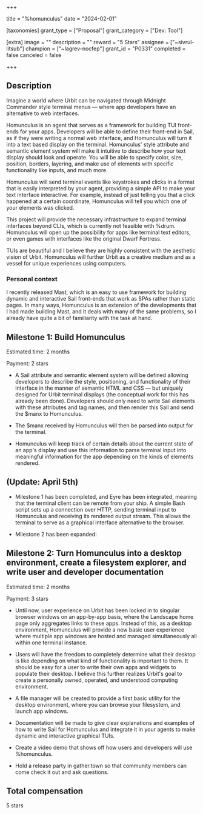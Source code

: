 +++

title = "%homunculus"
date = "2024-02-01"

[taxonomies]
grant_type = ["Proposal"]
grant_category = ["Dev: Tool"]

[extra]
image = ""
description = ""
reward = "5 Stars"
assignee = ["~sivrul-litsub"]
champion = ["~lagrev-nocfep"]
grant_id = "P0331"
completed = false
canceled = false

+++

## Description

Imagine a world where Urbit can be navigated through Midnight Commander style terminal menus — where app developers have an alternative to web interfaces.

Homunculus is an agent that serves as a framework for building TUI front-ends for your apps. Developers will be able to define their front-end in Sail, as if they were writing a normal web interface, and Homunculus will turn it into a text based display on the terminal. Homunculus' style attribute and semantic element system will make it intuitive to describe how your text display should look and operate. You will be able to specify color, size, position, borders, layering, and make use of elements with specific functionality like inputs, and much more.

Homunculus will send terminal events like keystrokes and clicks in a format that is easily interpreted by your agent, providing a simple API to make your text interface interactive. For example, instead of just telling you that a click happened at a certain coordinate, Homunculus will tell you which one of your elements was clicked.

This project will provide the necessary infrastructure to expand terminal interfaces beyond CLIs, which is currently not feasible with %drum. Homunculus will open up the possibility for apps like terminal text editors, or even games with interfaces like the original Dwarf Fortress.

TUIs are beautiful and I believe they are highly consistent with the aesthetic vision of Urbit. Homunculus will further Urbit as a creative medium and as a vessel for unique experiences using computers.

### Personal context

I recently released Mast, which is an easy to use framework for building dynamic and interactive Sail front-ends that work as SPAs rather than static pages. In many ways, Homunculus is an extension of the developments that I had made building Mast, and it deals with many of the same problems, so I already have quite a bit of familiarity with the task at hand.

## Milestone 1: Build Homunculus

Estimated time: 2 months

Payment: 2 stars

- A Sail attribute and semantic element system will be defined allowing developers to describe the style, positioning, and functionality of their interface in the manner of semantic HTML and CSS — but uniquely designed for Urbit terminal displays (the conceptual work for this has already been done). Developers should only need to write Sail elements with these attributes and tag names, and then render this Sail and send the $manx to Homunculus.

- The $manx received by Homunculus will then be parsed into output for the terminal.

- Homunculus will keep track of certain details about the current state of an app's display and use this information to parse terminal input into meaningful information for the app depending on the kinds of elements rendered.

## (Update: April 5th)

- Milestone 1 has been completed, and Eyre has been integrated, meaning that the terminal client can be remote from your ship. A simple Bash script sets up a connection over HTTP, sending terminal input to Homunculus and receiving its rendered output stream. This allows the terminal to serve as a graphical interface alternative to the browser.

- Milestone 2 has been expanded:

## Milestone 2: Turn Homunculus into a desktop environment, create a filesystem explorer, and write user and developer documentation

Estimated time: 2 months

Payment: 3 stars

- Until now, user experience on Urbit has been locked in to singular browser windows on an app-by-app basis, where the Landscape home page only aggregates links to these apps. Instead of this, as a desktop environment, Homunculus will provide a new basic user experience where multiple app windows are hosted and managed simultaneously all within one terminal instance.

- Users will have the freedom to completely determine what their desktop is like depending on what kind of functionality is important to them. It should be easy for a user to write their own apps and widgets to populate their desktop. I believe this further realizes Urbit's goal to create a personally owned, operated, and understood computing environment.

- A file manager will be created to provide a first basic utility for the desktop environment, where you can browse your filesystem, and launch app windows.

- Documentation will be made to give clear explanations and examples of how to write Sail for Homunculus and integrate it in your agents to make dynamic and interactive graphical TUIs.

- Create a video demo that shows off how users and developers will use %homunculus.

- Hold a release party in gather.town so that community members can come check it out and ask questions.

## Total compensation

5 stars